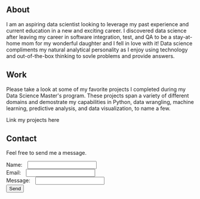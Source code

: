 ## About

I am an aspiring data scientist looking to leverage my past experience and current education in a new and exciting career. I discovered data science after leaving my career in software integration, test, and QA to be a stay-at-home mom for my wonderful daughter and I fell in love with it! Data science compliments my natural analytical personality as I enjoy using technology and out-of-the-box thinking to sovle problems and provide answers. 

## Work

Please take a look at some of my favorite projects I completed during my Data Science Master's program. These projects span a variety of different domains and demostrate my capabilities in Python, data wrangling, machine learning, predictive analysis, and data visualization, to name a few.

Link my projects here


## Contact

Feel free to send me a message.
<form
  action="https://formspree.io/f/mrgrdplp"
  method="POST"
>
  <label>
    Name:     
    <input style="margin-left:10px" input type="text" name="name" required="">
  </label>
  <label>
    <br>Email:    
    <input style="margin-left:10px" input type="email" name="_replyto" required="">
  </label>
  <label>
    <br>Message:  
    <input style="margin-left:10px" textarea name="message" rows="5" cols="50"></textarea>
  </label>
  <!-- your other form fields go here -->
  <br><button type="submit">Send</button>
</form>

